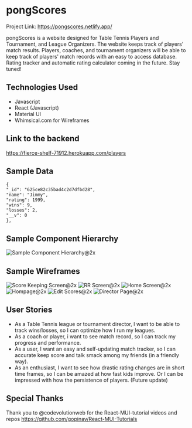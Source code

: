 # pongScores

Project Link:
https://pongscores.netlify.app/

pongScores is a website designed for Table Tennis Players and Tournament, and League Organizers. The website keeps track of players' match results. Players, coaches, and tournament organizers will be able to keep track of players' match records with an easy to access database. Rating tracker and automatic rating calculator coming in the future. Stay tuned!

## Technologies Used

- Javascript
- React (Javascript)
- Material UI
- Whimsical.com for Wireframes

## Link to the backend

https://fierce-shelf-71912.herokuapp.com/players

## Sample Data

```
{
"_id": "625ce82c35bad4c2d7dfbd28",
"name": "Jimmy",
"rating": 1999,
"wins": 9,
"losses": 2,
"__v": 0
},

```

## Sample Component Hierarchy

![Sample Component Hierarchy@2x](https://user-images.githubusercontent.com/90462032/163840026-efb069fb-63fc-4d89-a495-f40ba756cceb.png)

## Sample Wireframes

![Score Keeping Screen@2x](https://user-images.githubusercontent.com/90462032/163840161-146c9a54-9f3d-457b-9d47-eaf3172edcbb.png)
![RR Screen@2x](https://user-images.githubusercontent.com/90462032/163840162-3549a3f8-fc56-4d40-9c95-bc4b25944d94.png)
![Home Screen@2x](https://user-images.githubusercontent.com/90462032/163840163-e78208ee-b67b-44cd-9940-8ea1db9f273c.png)
![Hompage@2x](https://user-images.githubusercontent.com/90462032/163840164-6c80d7da-950e-4d33-b44f-95de699df724.png)
![Edit Scores@2x](https://user-images.githubusercontent.com/90462032/163840158-7a70f727-9fb9-4ece-aaa0-3401fc8f03ed.png)
![Director Page@2x](https://user-images.githubusercontent.com/90462032/163840151-89642cf3-cea8-4a95-9749-0b581e6dcd2b.png)

## User Stories

- As a Table Tennis league or tournament director, I want to be able to track wins/losses, so I can optimize how I run my leagues.
- As a coach or player, i want to see match record, so I can track my progress and performance.
- As a user, I want an easy and self-updating match tracker, so I can accurate keep score and talk smack among my friends (in a friendly way).
- As an enthusiast, I want to see how drastic rating changes are in short time frames, so I can be amazed at how fast kids improve. Or I can be impressed with how the persistence of players. (Future update)

## Special Thanks

Thank you to @codevolutionweb for the React-MUI-tutorial videos and repos
https://github.com/gopinav/React-MUI-Tutorials
